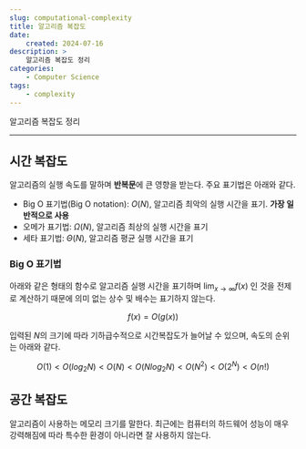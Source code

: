 ```yaml
---
slug: computational-complexity
title: 알고리즘 복잡도
date:
    created: 2024-07-16
description: >
    알고리즘 복잡도 정리
categories:
    - Computer Science
tags:
    - complexity
---
```


알고리즘 복잡도 정리  

<!-- more -->

---

## 시간 복잡도

알고리즘의 실행 속도를 말하며 **반복문**에 큰 영향을 받는다. 주요 표기법은 아래와 같다.  

- Big O 표기법(Big O notation): $O(N)$, 알고리즘 최악의 실행 시간을 표기. **가장 일반적으로 사용**
- 오메가 표기법: $\Omega(N)$, 알고리즘 최상의 실행 시간을 표기
- 세타 표기법: $\Theta(N)$, 알고리즘 평균 실행 시간을 표기

### Big O 표기법

아래와 같은 형태의 함수로 알고리즘 실행 시간을 표기하며 $\lim_{x \to \infty} f(x)$ 인 것을 전제로 계산하기 때문에 의미 없는 상수 및 배수는 표기하지 않는다.  

$$f(x) = O(g(x))$$

입력된 $N$의 크기에 따라 기하급수적으로 시간복잡도가 늘어날 수 있으며, 속도의 순위는 아래와 같다.  

$$O(1) < O(log_2N) < O(N) < O(Nlog_2N) < O(N^2) < O(2^N) < O(n!)$$

## 공간 복잡도

알고리즘이 사용하는 메모리 크기를 말한다. 최근에는 컴퓨터의 하드웨어 성능이 매우 강력해짐에 따라 특수한 환경이 아니라면 잘 사용하지 않는다.  